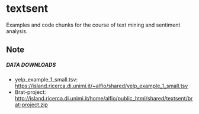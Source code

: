 # textsent
Examples and code chunks for the course of text mining and sentiment analysis.

## Note
##### DATA DOWNLOADS

- yelp_example_1_small.tsv: https://island.ricerca.di.unimi.it/~alfio/shared/yelp_example_1_small.tsv
- Brat-project: http://island.ricerca.di.unimi.it/home/alfio/public_html/shared/textsent/brat-project.zip

